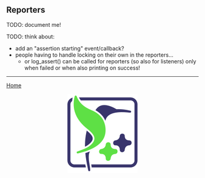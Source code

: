 ## Reporters

TODO: document me!

TODO: think about:
- add an "assertion starting" event/callback?
- people having to handle locking on their own in the reporters...
    - or log_assert() can be called for reporters (so also for listeners) only when failed or when also printing on success!

---------------

[Home](readme.md#reference)

<p align="center"><img src="../../scripts/data/logo/icon_2.svg"></p>
